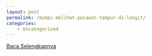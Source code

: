 ```yaml
---
layout: post
permalink: /mimpi-melihat-pesawat-tempur-di-langit/
categories:
    - Uncategorized
---
```


[Baca Selengkapnya](/09)
